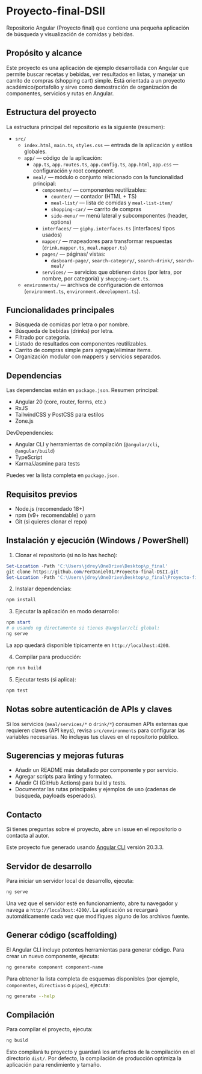 # Proyecto-final-DSII

Repositorio Angular (Proyecto final) que contiene una pequeña aplicación de búsqueda y visualización de comidas y bebidas.

## Propósito y alcance

Este proyecto es una aplicación de ejemplo desarrollada con Angular que permite buscar recetas y bebidas, ver resultados en listas, y manejar un carrito de compras (shopping cart) simple. Está orientada a un proyecto académico/portafolio y sirve como demostración de organización de componentes, servicios y rutas en Angular.

## Estructura del proyecto

La estructura principal del repositorio es la siguiente (resumen):

- `src/`
  - `index.html`, `main.ts`, `styles.css` — entrada de la aplicación y estilos globales.
  - `app/` — código de la aplicación:
    - `app.ts`, `app.routes.ts`, `app.config.ts`, `app.html`, `app.css` — configuración y root component.
    - `meal/` — módulo o conjunto relacionado con la funcionalidad principal:
      - `components/` — componentes reutilizables:
        - `counter/` — contador (HTML + TS)
        - `meal-list/` — lista de comidas y `meal-list-item/`
        - `shopping-car/` — carrito de compras
        - `side-menu/` — menú lateral y subcomponentes (header, options)
      - `interfaces/` — `giphy.interfaces.ts` (interfaces/ tipos usados)
      - `mapper/` — mapeadores para transformar respuestas (`drink.mapper.ts`, `meal.mapper.ts`)
      - `pages/` — páginas/ vistas:
        - `dasboard-page/`, `search-category/`, `search-drink/`, `search-meal/`
      - `services/` — servicios que obtienen datos (por letra, por nombre, por categoría) y `shopping-cart.ts`.
  - `environments/` — archivos de configuración de entornos (`environment.ts`, `environment.development.ts`).

## Funcionalidades principales

- Búsqueda de comidas por letra o por nombre.
- Búsqueda de bebidas (drinks) por letra.
- Filtrado por categoría.
- Listado de resultados con componentes reutilizables.
- Carrito de compras simple para agregar/eliminar items.
- Organización modular con mappers y servicios separados.

## Dependencias

Las dependencias están en `package.json`. Resumen principal:

- Angular 20 (core, router, forms, etc.)
- RxJS
- TailwindCSS y PostCSS para estilos
- Zone.js

DevDependencies:

- Angular CLI y herramientas de compilación (`@angular/cli`, `@angular/build`)
- TypeScript
- Karma/Jasmine para tests

Puedes ver la lista completa en `package.json`.

## Requisitos previos

- Node.js (recomendado 18+)
- npm (v9+ recomendable) o yarn
- Git (si quieres clonar el repo)

## Instalación y ejecución (Windows / PowerShell)

1. Clonar el repositorio (si no lo has hecho):

```powershell
Set-Location -Path 'C:\Users\jdrey\OneDrive\Desktop\p_final'
git clone https://github.com/FerDaniel01/Proyecto-final-DSII.git
Set-Location -Path 'C:\Users\jdrey\OneDrive\Desktop\p_final\Proyecto-final-DSII'
```

2. Instalar dependencias:

```powershell
npm install
```

3. Ejecutar la aplicación en modo desarrollo:

```powershell
npm start
# o usando ng directamente si tienes @angular/cli global:
ng serve
```

La app quedará disponible típicamente en `http://localhost:4200`.

4. Compilar para producción:

```powershell
npm run build
```

5. Ejecutar tests (si aplica):

```powershell
npm test
```

## Notas sobre autenticación de APIs y claves

Si los servicios (`meal/services/*` o `drink/*`) consumen APIs externas que requieren claves (API keys), revisa `src/environments` para configurar las variables necesarias. No incluyas tus claves en el repositorio público.

## Sugerencias y mejoras futuras

- Añadir un README más detallado por componente y por servicio.
- Agregar scripts para linting y formateo.
- Añadir CI (GitHub Actions) para build y tests.
- Documentar las rutas principales y ejemplos de uso (cadenas de búsqueda, payloads esperados).

## Contacto

Si tienes preguntas sobre el proyecto, abre un issue en el repositorio o contacta al autor.

Este proyecto fue generado usando [Angular CLI](https://github.com/angular/angular-cli) versión 20.3.3.

## Servidor de desarrollo

Para iniciar un servidor local de desarrollo, ejecuta:

```bash
ng serve
```

Una vez que el servidor esté en funcionamiento, abre tu navegador y navega a `http://localhost:4200/`. La aplicación se recargará automáticamente cada vez que modifiques alguno de los archivos fuente.

## Generar código (scaffolding)

El Angular CLI incluye potentes herramientas para generar código. Para crear un nuevo componente, ejecuta:

```bash
ng generate component component-name
```

Para obtener la lista completa de esquemas disponibles (por ejemplo, `componentes`, `directivas` o `pipes`), ejecuta:

```bash
ng generate --help
```

## Compilación

Para compilar el proyecto, ejecuta:

```bash
ng build
```

Esto compilará tu proyecto y guardará los artefactos de la compilación en el directorio `dist/`. Por defecto, la compilación de producción optimiza la aplicación para rendimiento y tamaño.
